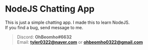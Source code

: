 # NodeJS Chatting App

This is just a simple chatting app. I made this to learn NodeJS.  
If you find a bug, send message to me.  

> Discord: **OhBeomho#6632**  
> Email: **tyler0322@naver.com** or **ohbeomho0322@gmail.com**